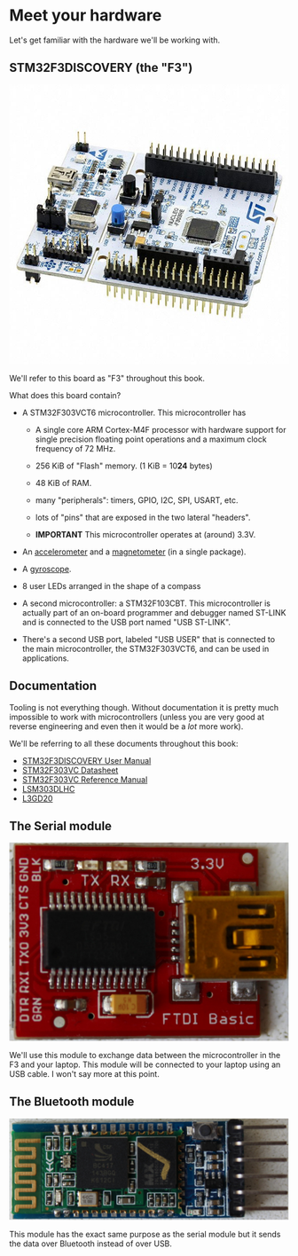 # Meet your hardware

Let's get familiar with the hardware we'll be working with.

## STM32F3DISCOVERY (the "F3")

<p align="center">
<img title="F3" src="assets/f3.jpg">
</p>

We'll refer to this board as "F3" throughout this book.

What does this board contain?

- A STM32F303VCT6 microcontroller. This microcontroller has
  - A single core ARM Cortex-M4F processor with hardware support for single
    precision floating point operations and a maximum clock frequency of 72 MHz.

  - 256 KiB of "Flash" memory. (1 KiB = 10**24** bytes)

  - 48 KiB of RAM.

  - many "peripherals": timers, GPIO, I2C, SPI, USART, etc.

  - lots of "pins" that are exposed in the two lateral "headers".

  - **IMPORTANT** This microcontroller operates at (around) 3.3V.

- An [accelerometer] and a [magnetometer][] (in a single package).

[accelerometer]: https://en.wikipedia.org/wiki/Accelerometer
[magnetometer]: https://en.wikipedia.org/wiki/Magnetometer

- A [gyroscope].

[gyroscope]: https://en.wikipedia.org/wiki/Gyroscope

- 8 user LEDs arranged in the shape of a compass

- A second microcontroller: a STM32F103CBT. This microcontroller is actually
  part of an on-board programmer and debugger named ST-LINK and is connected to
  the USB port named "USB ST-LINK".

- There's a second USB port, labeled "USB USER" that is connected to the main
  microcontroller, the STM32F303VCT6, and can be used in applications.

## Documentation

Tooling is not everything though. Without documentation it is pretty much
impossible to work with microcontrollers (unless you are very good at reverse
engineering and even then it would be a *lot* more work).

We'll be referring to all these documents throughout this book:

- [STM32F3DISCOVERY User Manual][um]
- [STM32F303VC Datasheet][ds]
- [STM32F303VC Reference Manual][rm]
- [LSM303DLHC]
- [L3GD20]

[L3GD20]: http://www.st.com/resource/en/datasheet/l3gd20.pdf
[LSM303DLHC]: http://www.st.com/resource/en/datasheet/lsm303dlhc.pdf
[ds]: http://www.st.com/resource/en/datasheet/stm32f303vc.pdf
[rm]: http://www.st.com/resource/en/reference_manual/dm00043574.pdf
[um]: http://www.st.com/resource/en/user_manual/dm00063382.pdf


## The Serial module

<p align="center">
<img title="Serial module" src="assets/serial.jpg">
</p>

We'll use this module to exchange data between the microcontroller in the F3 and
your laptop. This module will be connected to your laptop using an USB cable. I
won't say more at this point.

## The Bluetooth module

<p align="center">
<img title="The HC-05 Bluetooth module" src="assets/bluetooth.jpg">
</p>

This module has the exact same purpose as the serial module but it sends the
data over Bluetooth instead of over USB.
